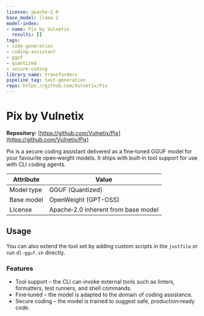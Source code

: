 ```yaml
---
license: apache-2.0
base_model: llama-2
model-index:
- name: Pix by Vulnetix
  results: []
tags:
- code-generation
- coding-assistant
- gguf
- quantized
- secure-coding
library_name: transformers
pipeline_tag: text-generation
repo: https://github.com/Vulnetix/Pix
---
```


# Pix by Vulnetix

**Repository:** [https://github.com/Vulnetix/Pix](https://github.com/Vulnetix/Pix)

Pix is a secure coding assistant delivered as a fine‑tuned GGUF model for your favourite open‑weight models.
It ships with built‑in tool support for use with CLI coding agents.

| Attribute | Value |
|-----------|-------|
| Model type | GGUF (Quantized) |
| Base model | OpenWeight (GPT-OSS) |
| License | Apache‑2.0 inherent from base model |

## Usage

You can also extend the tool set by adding custom scripts in the `justfile` or run `dl-gguf.sh` directly.

### Features

- Tool support – the CLI can invoke external tools such as linters, formatters, test runners, and shell commands.
- Fine‑tuned – the model is adapted to the domain of coding assistance.
- Secure coding – the model is trained to suggest safe, production‑ready code.
